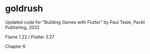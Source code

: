 # goldrush

Updated code for "Building Games with Flutter" by Paul Teale, Packt Publishing, 2022

Flame 1.22 / Flutter 3.27

Chapter 6